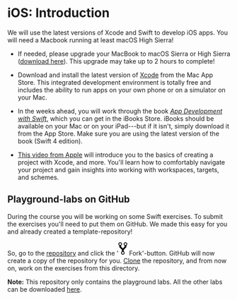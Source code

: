 # iOS: Introduction

We will use the latest versions of Xcode and Swift to develop iOS apps. You will need a Macbook running at least macOS High Sierra!

- If needed, please upgrade your MacBook to macOS Sierra or High Sierra ([download here](https://itunes.apple.com/nl/app/macos-high-sierra/id1246284741?l=en&mt=12)). This upgrade may take up to 2 hours to complete!

- Download and install the latest version of [Xcode](https://itunes.apple.com/nl/app/xcode/id497799835?l=en&mt=12) from the Mac App Store. This integrated development environment is totally free and includes the ability to run apps on your own phone or on a simulator on your Mac.

- In the weeks ahead, you will work through the book [*App Development with Swift*](https://itunes.apple.com/nl/book/app-development-with-swift/id1219117996), which you can get in the iBooks Store. iBooks should be available on your Mac or on your iPad---but if it isn't, simply download it from the App Store. Make sure you are using the latest version of the book (Swift 4 edition).

- [This video from Apple](https://developer.apple.com/videos/play/wwdc2016/413/) will introduce you to the basics of creating a project with Xcode, and more. You'll learn how to comfortably navigate your project and gain insights into working with workspaces, targets, and schemes.

## Playground-labs on GitHub

During the course you will be working on some Swift exercises. To submit the exercises you'll need to put them on GitHub.
We made this easy for you and already created a template-repository!

So, go to the [repository](https://github.com/TheRijn/AppStudio-Playgrounds) and click the '![fork-icon](repo-forked.svg) Fork'-button.
GitHub will now create a copy of the repository for you. [Clone](https://help.github.com/articles/cloning-a-repository/) the repository, and from now on, work on the exercises from this directory.

**Note:** This repository only contains the playground labs. All the other labs can be downloaded [here](labs.zip).